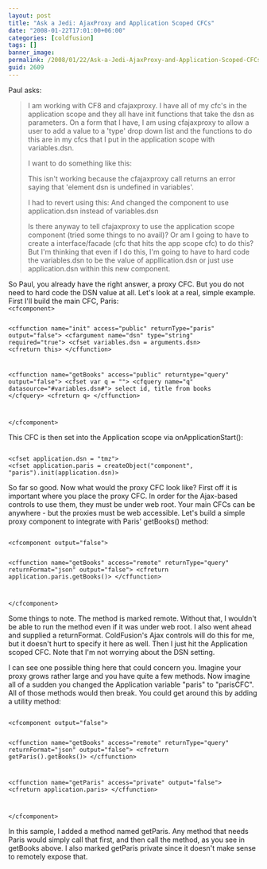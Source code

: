 ```yaml
---
layout: post
title: "Ask a Jedi: AjaxProxy and Application Scoped CFCs"
date: "2008-01-22T17:01:00+06:00"
categories: [coldfusion]
tags: []
banner_image: 
permalink: /2008/01/22/Ask-a-Jedi-AjaxProxy-and-Application-Scoped-CFCs
guid: 2609
---
```


Paul asks:

<blockquote>
<p>
I am working with CF8 and cfajaxproxy.  I have all of my cfc's in the application scope and they all have init functions that take the dsn as parameters. On a form that I have, I am using cfajaxproxy to allow a user to add a value to a 'type' drop down list and the functions to do this are in my cfcs that I put in the application scope with variables.dsn.  

I want to do something like this: <cfajaxproxy cfc="APPLICATION.resourceManager" jsclassname="resourceManagerObj"/> 

This isn't working because the cfajaxproxy call returns an error saying that 'element dsn is undefined in variables'.  

I had to revert using this: <cfajaxproxy cfc="admin.cfc.resourceManager" jsclassname="resourceManagerObj" />
And changed the component to use application.dsn instead of variables.dsn

Is there anyway to tell cfajaxproxy to use the application scope component (tried some things to no avail)?  Or am I going to have to create a interface/facade (cfc that hits the app scope cfc) to do this?   But I'm thinking that even if I do this, I'm going to have to hard code the variables.dsn to be the value of appllication.dsn or just use application.dsn within this new component.
</p>
</blockquote>
<!--more-->
So Paul, you already have the right answer, a proxy CFC. But you do not need to hard code the DSN value at all. Let's look at a real, simple example. First I'll build the main CFC, Paris:

<code>
&lt;cfcomponent&gt;

&lt;cffunction name="init" access="public" returnType="paris" output="false"&gt;
  &lt;cfargument name="dsn" type="string" required="true"&gt;
  &lt;cfset variables.dsn = arguments.dsn&gt;
  &lt;cfreturn this&gt;
&lt;/cffunction&gt;

&lt;cffunction name="getBooks" access="public" returntype="query" output="false"&gt;
  &lt;cfset var q = ""&gt;
  &lt;cfquery name="q" datasource="#variables.dsn#"&gt;
  select id, title
  from books
  &lt;/cfquery&gt;
  &lt;cfreturn q&gt;
&lt;/cffunction&gt;

&lt;/cfcomponent&gt;
</code>

This CFC is then set into the Application scope via onApplicationStart():

<code>
&lt;cfset application.dsn = "tmz"&gt;
&lt;cfset application.paris = createObject("component", "paris").init(application.dsn)&gt;
</code>

So far so good. Now what would the proxy CFC look like? First off it is important where you place the proxy CFC. In order for the Ajax-based controls to use them, they must be under web root. Your main CFCs can be anywhere - but the proxies must be web accessible. Let's build a simple proxy component to integrate with Paris' getBooks() method:

<code>
&lt;cfcomponent output="false"&gt;

&lt;cffunction name="getBooks" access="remote" returnType="query" returnFormat="json" output="false"&gt;
  &lt;cfreturn application.paris.getBooks()&gt;
&lt;/cffunction&gt;

&lt;/cfcomponent&gt;
</code>

Some things to note. The method is marked remote. Without that, I wouldn't be able to run the method even if it was under web root. I also went ahead and supplied a returnFormat. ColdFusion's Ajax controls will do this for me, but it doesn't hurt to specify it here as well. Then I just hit the Application scoped CFC. Note that I'm not worrying about the DSN setting.

I can see one possible thing here that could concern you. Imagine your proxy grows rather large and you have quite a few methods. Now imagine all of a sudden you changed the Application variable "paris" to "parisCFC". All of those methods would then break. You could get around this by adding a utility method:

<code>
&lt;cfcomponent output="false"&gt;

&lt;cffunction name="getBooks" access="remote" returnType="query" returnFormat="json" output="false"&gt;
  &lt;cfreturn getParis().getBooks()&gt;
&lt;/cffunction&gt;

&lt;cffunction name="getParis" access="private" output="false"&gt;
  &lt;cfreturn application.paris&gt;
&lt;/cffunction&gt;

&lt;/cfcomponent&gt;
</code>

In this sample, I added a method named getParis. Any method that needs Paris would simply call that first, and then call the method, as you see in getBooks above. I also marked getParis private since it doesn't make sense to remotely expose that.